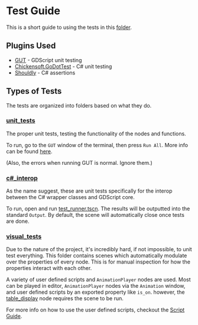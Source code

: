 # Test Guide

This is a short guide to using the tests in this [folder](/tests/).

## Plugins Used

- [GUT](https://github.com/bitwes/Gut) - GDScript unit testing
- [Chickensoft.GoDotTest](https://github.com/chickensoft-games/GoDotTest) - C# unit testing
- [Shouldly](https://github.com/shouldly/shouldly) - C# assertions

## Types of Tests

The tests are organized into folders based on what they do.

### [unit_tests](/tests/unit_tests/)

The proper unit tests, testing the functionality of the nodes and functions.

To run, go to the `GUT` window of the terminal, then press `Run All`.
More info can be found [here](https://gut.readthedocs.io/en/latest/Install.html#running-tests).

(Also, the errors when running GUT is normal. Ignore them.)

### [c#_interop](/tests/c#_interop/)

As the name suggest, these are unit tests specifically for the interop between the C# wrapper classes and GDScript core.

To run, open and run [test_runner.tscn](/tests/c#_interop/test_runner.tscn).
The results will be outputted into the standard `Output`.
By default, the scene will automatically close once tests are done.

### [visual_tests](/tests/visual_tests/)

Due to the nature of the project, it's incredibly hard, if not impossible, to unit test everything.
This folder contains scenes which automatically modulate over the properties of every node.
This is for manual inspection for how the properties interact with each other.

A variety of user defined scripts and `AnimationPlayer` nodes are used. 
Most can be played in editor, `AnimationPlayer` nodes via the `Animation` window, and user defined scripts by an exported property like `is_on`.
however, the [table_display](/tests/visual_tests/table_display.gd) node requires the scene to be run.

For more info on how to use the user defined scripts, checkout the [Script Guide](/tests/visual_tests/script_guide.md).
